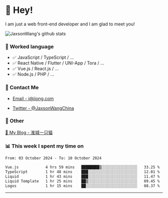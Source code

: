 # 👋 Hey!

I am just a web front-end developer and I am glad to meet you!

![JaxsonWang's github stats](https://github-readme-stats.vercel.app/api?username=JaxsonWang&&show_icons=true&&title_color=1abc9c&&icon_color=1abc9c)


### 📝 Worked language

- ✅ JavaScript / TypeScript / ...
- ✅ React Native / Flutter / UNI-App / Tora / ...
- ✅ Vue.js / React.js / ...
- ✅ Node.js / PHP / ...

### 📮 Contact Me

- [Email - i@iiong.com](mailto:i@iiong.com)

- [Twitter - @JaxsonWangChina](https://twitter.com/JaxsonWangChina)

### 🤪 Other

[📌 My Blog - 淮城一只猫](https://iiong.com)

### 📊 This week I spent my time on

<!--START_SECTION:waka-->

```txt
From: 03 October 2024 - To: 10 October 2024

Vue.js            4 hrs 59 mins   ████████▒░░░░░░░░░░░░░░░░   33.25 %
TypeScript        1 hr 48 mins    ███░░░░░░░░░░░░░░░░░░░░░░   12.01 %
Liquid            1 hr 43 mins    ███░░░░░░░░░░░░░░░░░░░░░░   11.47 %
Liquid Template   1 hr 25 mins    ██▒░░░░░░░░░░░░░░░░░░░░░░   09.45 %
Logos             1 hr 15 mins    ██░░░░░░░░░░░░░░░░░░░░░░░   08.37 %
```

<!--END_SECTION:waka-->

---
